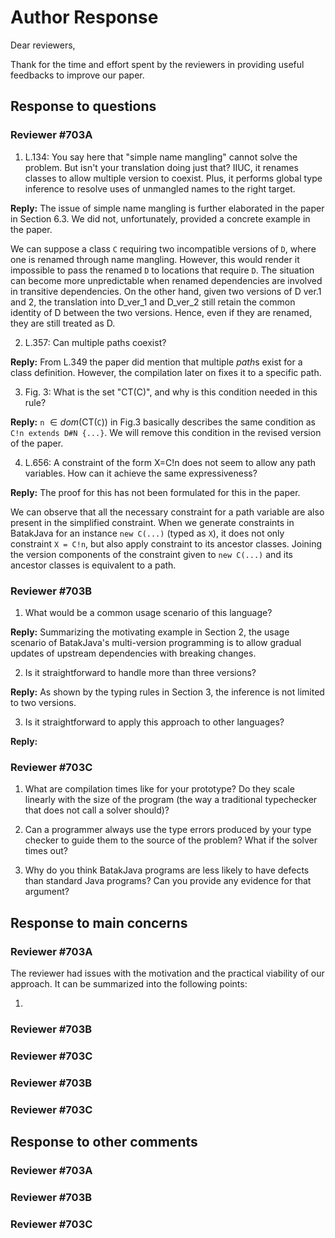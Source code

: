 # Author Response

Dear reviewers,

Thank for the time and effort spent by the reviewers in providing useful feedbacks to improve our paper.

## Response to questions

### Reviewer #703A

1. L.134: You say here that "simple name mangling" cannot solve the problem. But isn't your translation doing just that? IIUC, it renames classes to allow multiple version to coexist. Plus, it performs global type inference to resolve uses of unmangled names to the right target.

**Reply:** The issue of simple name mangling is further elaborated in the paper in Section 6.3. We did not, unfortunately, provided a concrete example in the paper.

We can suppose a class `C` requiring two incompatible versions of `D`, where one is renamed through name mangling. However, this would render it impossible to pass the renamed `D` to locations that require `D`. The situation can become more unpredictable when renamed dependencies are involved in transitive dependencies. On the other hand, given two versions of D ver.1 and 2, the translation into D_ver_1 and D_ver_2 still retain the common identity of D between the two versions. Hence, even if they are renamed, they are still treated as D.

2. L.357: Can multiple paths coexist?

**Reply:** From L.349 the paper did mention that multiple *path*s exist for a class definition. However, the compilation later on fixes it to a specific path.

3. Fig. 3: What is the set "CT(C)", and why is this condition needed in this rule?

**Reply:** `n` $\in dom$(CT(`C`)) in Fig.3 basically describes the same condition as `C!n extends D#N {...}`. We will remove this condition in the revised version of the paper.

4. L.656: A constraint of the form X=C!n does not seem to allow any path variables. How can it achieve the same expressiveness?

**Reply:** The proof for this has not been formulated for this in the paper. 

We can observe that all the necessary constraint for a path variable are also present in the simplified constraint. When we generate constraints in BatakJava for an instance `new C(...)` (typed as `X`), it does not only constraint `X = C!n`, but also apply constraint to its ancestor classes. Joining the version components of the constraint given to `new C(...)` and its ancestor classes is equivalent to a path.

### Reviewer #703B

1. What would be a common usage scenario of this language?

**Reply:** Summarizing the motivating example in Section 2, the usage scenario of BatakJava's multi-version programming is to allow gradual updates of upstream dependencies with breaking changes.

2. Is it straightforward to handle more than three versions?

**Reply:** As shown by the typing rules in Section 3, the inference is not limited to two versions.

3. Is it straightforward to apply this approach to other languages?

**Reply:** 

### Reviewer #703C

1. What are compilation times like for your prototype? Do they scale linearly with the size of the program (the way a traditional typechecker that does not call a solver should)?

2. Can a programmer always use the type errors produced by your type checker to guide them to the source of the problem? What if the solver times out?

3. Why do you think BatakJava programs are less likely to have defects than standard Java programs? Can you provide any evidence for that argument?

## Response to main concerns

### Reviewer #703A

The reviewer had issues with the motivation and the practical viability of our approach. It can be summarized into the following points:

1. 

### Reviewer #703B

### Reviewer #703C

### Reviewer #703B

### Reviewer #703C

## Response to other comments

### Reviewer #703A

### Reviewer #703B

### Reviewer #703C